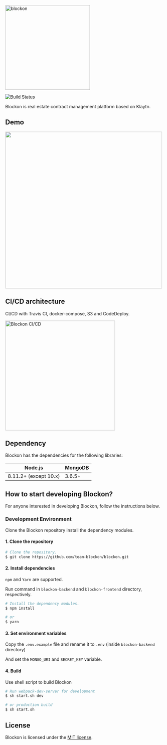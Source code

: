 <img src="https://user-images.githubusercontent.com/16279779/46770397-1a65cd80-cd2a-11e8-8f3d-d96792edc076.png" width="270" alt="blockon">

[![Build Status](https://travis-ci.org/team-blockon/blockon.svg?branch=master)](https://travis-ci.org/team-blockon/blockon)

Blockon is real estate contract management platform based on Klaytn.

## Demo

<a href="https://youtu.be/2CNuBcWMpg4">
  <img src="https://user-images.githubusercontent.com/16279779/58855176-5d6e1a00-86da-11e9-94ed-b78486d83248.png" width="500" />
</a>

## CI/CD architecture

CI/CD with Travis CI, docker-compose, S3 and CodeDeploy.

<img src="https://user-images.githubusercontent.com/16279779/47846816-8e1c6700-de0c-11e8-8c3f-1eb7d6585e53.png" width="350" alt="Blockon CI/CD">

## Dependency

Blockon has the dependencies for the following libraries:

| Node.js               | MongoDB |
| --------------------- | ------- |
| 8.11.2+ (except 10.x) | 3.6.5+  |

## How to start developing Blockon?

For anyone interested in developing Blockon, follow the instructions below.

### Development Environment

Clone the Blockon repository install the dependency modules.

#### 1. Clone the repository

```bash
# Clone the repository.
$ git clone https://github.com/team-blockon/blockon.git
```

#### 2. Install dependencies

`npm` and `Yarn` are supported.

Run command in `blockon-backend` and `blockon-frontend` directory, respectively.

```bash
# Install the dependency modules.
$ npm install

# or
$ yarn
```

#### 3. Set environment variables

Copy the `.env.example` file and rename it to `.env` (inside `blockon-backend` directory)

And set the `MONGO_URI` and `SECRET_KEY` variable.

#### 4. Build

Use shell script to build Blockon

```bash
# Run webpack-dev-server for development
$ sh start.sh dev

# or production build
$ sh start.sh
```

## License

Blockon is licensed under the [MIT license](LICENSE).
